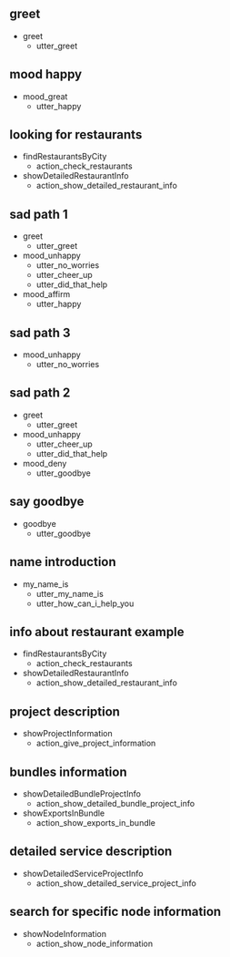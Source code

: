 ## greet
* greet
  - utter_greet

## mood happy
* mood_great
  - utter_happy

## looking for restaurants
* findRestaurantsByCity
  - action_check_restaurants
* showDetailedRestaurantInfo
  - action_show_detailed_restaurant_info

## sad path 1
* greet
  - utter_greet
* mood_unhappy
  - utter_no_worries
  - utter_cheer_up
  - utter_did_that_help
* mood_affirm
  - utter_happy

## sad path 3
* mood_unhappy
  - utter_no_worries

## sad path 2
* greet
  - utter_greet
* mood_unhappy
  - utter_cheer_up
  - utter_did_that_help
* mood_deny
  - utter_goodbye

## say goodbye
* goodbye
  - utter_goodbye

## name introduction
* my_name_is
  - utter_my_name_is
  - utter_how_can_i_help_you

## info about restaurant example
* findRestaurantsByCity
  - action_check_restaurants
* showDetailedRestaurantInfo
  - action_show_detailed_restaurant_info

## project description
* showProjectInformation
  - action_give_project_information

## bundles information
* showDetailedBundleProjectInfo
  - action_show_detailed_bundle_project_info
* showExportsInBundle
  - action_show_exports_in_bundle

## detailed service description
* showDetailedServiceProjectInfo
  - action_show_detailed_service_project_info

## search for specific node information
* showNodeInformation
  - action_show_node_information

